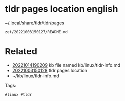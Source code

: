 # tldr pages location english
~/.local/share/tldr/tldr/pages

` zet/20221003150127/README.md `

# Related

- [20221014190209](/zet/20221014190209/README.md) kb file named kb/linux/tldr-info.md
- [20221003150128](/zet/20221003150128/README.md) tldr pages location
- ~/kb/linux/tldr-info.md

Tags:

    #linux #tldr 
